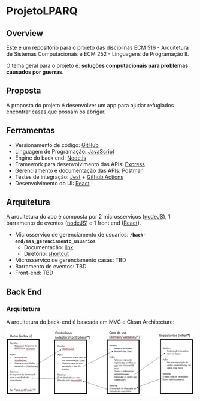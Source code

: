 
# ProjetoLPARQ

## Overview
Este é um repositório para o projeto das disciplinas ECM 516 - Arquitetura de Sistemas Computacionais e ECM 252 - Linguagens de Programação II.

O tema geral para o projeto é: **soluções computacionais para problemas causados
por guerras.**

## Proposta

A proposta do projeto é desenvolver um app para ajudar refugiados encontrar casas que possam os abrigar.

## Ferramentas

- Versionamento de código: [GitHub](https://github.com/)
- Linguagem de Programação: [JavaScript](https://www.javascript.com/)
- Engine do back end: [Node.js](https://nodejs.org/)
- Framework para desenvolvimento das APIs: [Express](https://expressjs.com/)
- Gerenciamento e documentação das APIs: [Postman](https://www.postman.com/)
- Testes de integração: [Jest](https://jestjs.io/) + [Github Actions](https://github.com/features/actions)
- Desenvolvimento do UI: [React](https://reactjs.org/)

## Arquitetura

A arquitetura do app é composta por 2 microsserviços ([nodeJS](https://nodejs.org/)), 1 barramento de eventos ([nodeJS](https://nodejs.org/)) e 1 front end ([React](https://reactjs.org/)).
- Microsserviço de gerenciamento de usuarios: **`/back-end/mss_gerenciamento_usuarios`**
  - Documentação: [link](https://documenter.getpostman.com/view/16858667/Uyr5of2L)
  - Diretório: [shortcut](https://github.com/PropysMaua/ProjetoLPARQ/tree/main/back-end/mss_gerenciamento_usuarios)
- Microsserviço de gerenciamento casas: TBD
- Barramento de eventos: TBD
- Front-end: TBD


## Back End

### Arquitetura
A arquitetura do back-end é baseada em MVC e Clean Architecture:

![img.png](docFiles/BackEnd-Arch.png)


